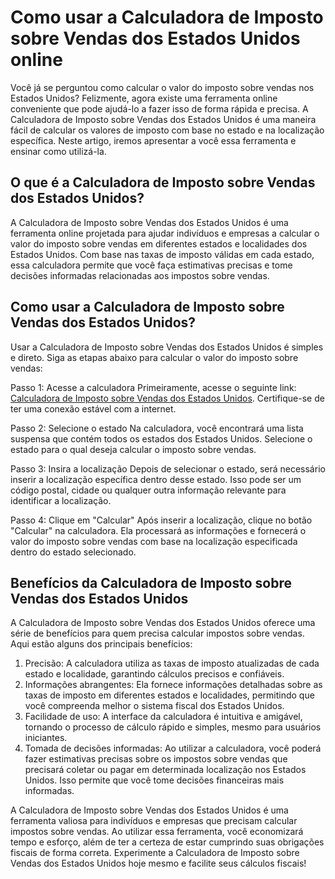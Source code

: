 Como usar a Calculadora de Imposto sobre Vendas dos Estados Unidos online
=========================================================================

Você já se perguntou como calcular o valor do imposto sobre vendas nos Estados Unidos? Felizmente, agora existe uma ferramenta online conveniente que pode ajudá-lo a fazer isso de forma rápida e precisa. A Calculadora de Imposto sobre Vendas dos Estados Unidos é uma maneira fácil de calcular os valores de imposto com base no estado e na localização específica. Neste artigo, iremos apresentar a você essa ferramenta e ensinar como utilizá-la.

O que é a Calculadora de Imposto sobre Vendas dos Estados Unidos?
-----------------------------------------------------------------

A Calculadora de Imposto sobre Vendas dos Estados Unidos é uma ferramenta online projetada para ajudar indivíduos e empresas a calcular o valor do imposto sobre vendas em diferentes estados e localidades dos Estados Unidos. Com base nas taxas de imposto válidas em cada estado, essa calculadora permite que você faça estimativas precisas e tome decisões informadas relacionadas aos impostos sobre vendas.

Como usar a Calculadora de Imposto sobre Vendas dos Estados Unidos?
-------------------------------------------------------------------

Usar a Calculadora de Imposto sobre Vendas dos Estados Unidos é simples e direto. Siga as etapas abaixo para calcular o valor do imposto sobre vendas:

Passo 1: Acesse a calculadora Primeiramente, acesse o seguinte link: [Calculadora de Imposto sobre Vendas dos Estados Unidos](https://www.onlinecalculatorsfree.com/pt/financial/us-salary-tax-calculator.html). Certifique-se de ter uma conexão estável com a internet.

Passo 2: Selecione o estado Na calculadora, você encontrará uma lista suspensa que contém todos os estados dos Estados Unidos. Selecione o estado para o qual deseja calcular o imposto sobre vendas.

Passo 3: Insira a localização Depois de selecionar o estado, será necessário inserir a localização específica dentro desse estado. Isso pode ser um código postal, cidade ou qualquer outra informação relevante para identificar a localização.

Passo 4: Clique em "Calcular" Após inserir a localização, clique no botão "Calcular" na calculadora. Ela processará as informações e fornecerá o valor do imposto sobre vendas com base na localização especificada dentro do estado selecionado.

Benefícios da Calculadora de Imposto sobre Vendas dos Estados Unidos
--------------------------------------------------------------------

A Calculadora de Imposto sobre Vendas dos Estados Unidos oferece uma série de benefícios para quem precisa calcular impostos sobre vendas. Aqui estão alguns dos principais benefícios:

1. Precisão: A calculadora utiliza as taxas de imposto atualizadas de cada estado e localidade, garantindo cálculos precisos e confiáveis.
2. Informações abrangentes: Ela fornece informações detalhadas sobre as taxas de imposto em diferentes estados e localidades, permitindo que você compreenda melhor o sistema fiscal dos Estados Unidos.
3. Facilidade de uso: A interface da calculadora é intuitiva e amigável, tornando o processo de cálculo rápido e simples, mesmo para usuários iniciantes.
4. Tomada de decisões informadas: Ao utilizar a calculadora, você poderá fazer estimativas precisas sobre os impostos sobre vendas que precisará coletar ou pagar em determinada localização nos Estados Unidos. Isso permite que você tome decisões financeiras mais informadas.

A Calculadora de Imposto sobre Vendas dos Estados Unidos é uma ferramenta valiosa para indivíduos e empresas que precisam calcular impostos sobre vendas. Ao utilizar essa ferramenta, você economizará tempo e esforço, além de ter a certeza de estar cumprindo suas obrigações fiscais de forma correta. Experimente a Calculadora de Imposto sobre Vendas dos Estados Unidos hoje mesmo e facilite seus cálculos fiscais!